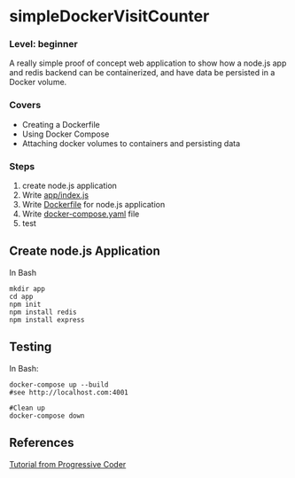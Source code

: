# simpleDockerVisitCounter
### Level: beginner
A really simple proof of concept web application to show how a node.js app and redis backend can be containerized, and have data be persisted in a Docker volume.

### Covers
  * Creating a Dockerfile
  * Using Docker Compose
  * Attaching docker volumes to containers and persisting data

### Steps
  1. create node.js application
  1. Write [app/index.js](/docker/visitcounter/app/index.js)
  1. Write [Dockerfile](/docker/visitcounter/Dockerfile) for node.js application
  1. Write [docker-compose.yaml](/docker/visitcounter/docker-compose.yaml) file
  1. test
  
## Create node.js Application

In Bash
```
mkdir app
cd app
npm init
npm install redis
npm install express
```

## Testing
In Bash:
```
docker-compose up --build
#see http://localhost.com:4001

#Clean up
docker-compose down
```

## References
[Tutorial from Progressive Coder](http://progressivecoder.com/docker-compose-nodejs-application-with-redis-integration/)
